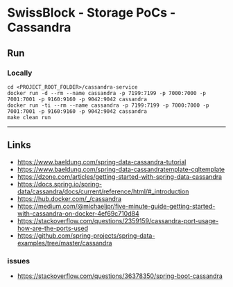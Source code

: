 
# SwissBlock - Storage PoCs - Cassandra

## Run

### Locally
```
cd <PROJECT_ROOT_FOLDER>/cassandra-service
docker run -d --rm --name cassandra -p 7199:7199 -p 7000:7000 -p 7001:7001 -p 9160:9160 -p 9042:9042 cassandra
docker run -ti --rm --name cassandra -p 7199:7199 -p 7000:7000 -p 7001:7001 -p 9160:9160 -p 9042:9042 cassandra
make clean run
```

---

## Links

* https://www.baeldung.com/spring-data-cassandra-tutorial
* https://www.baeldung.com/spring-data-cassandratemplate-cqltemplate
* https://dzone.com/articles/getting-started-with-spring-data-cassandra
* https://docs.spring.io/spring-data/cassandra/docs/current/reference/html/#_introduction
* https://hub.docker.com/_/cassandra
* https://medium.com/@michaeljpr/five-minute-guide-getting-started-with-cassandra-on-docker-4ef69c710d84
* https://stackoverflow.com/questions/2359159/cassandra-port-usage-how-are-the-ports-used
* https://github.com/spring-projects/spring-data-examples/tree/master/cassandra

### issues

* https://stackoverflow.com/questions/36378350/spring-boot-cassandra

